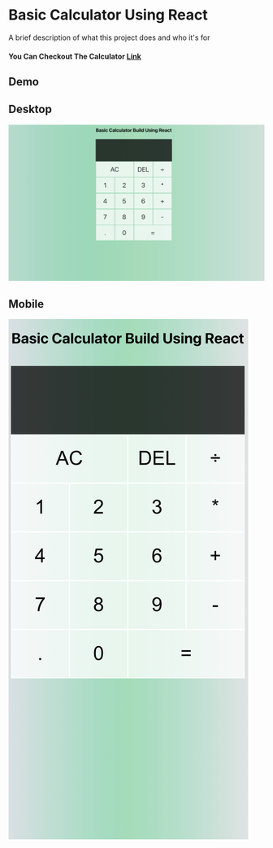 # Basic Calculator Using React

A brief description of what this project does and who it's for

#### You Can Checkout The Calculator [Link](https://aritraghorai.github.io/Basic-Calculator-Create-Using-React/)

## Demo

## Desktop

![Desktop](/demo_image/Image1ForPc.png)

## Mobile

![Desktop](/demo_image/Mobile.png)

